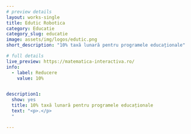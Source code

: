 ```yaml
---
# preview details
layout: works-single
title: Edutic Robotica
category: Educatie
category_slug: educatie
image: assets/img/logos/edutic.png
short_description: "10% taxă lunară pentru programele educaționale"

# full details
live_preview: https://matematica-interactiva.ro/
info:
  - label: Reducere
    value: 10%


description1:
  show: yes
  title: 10% taxă lunară pentru programele educaționale
  text: "<p>.</p>
  "

---
```

